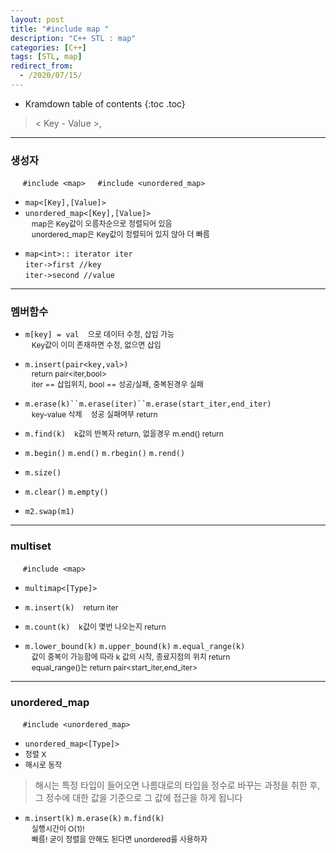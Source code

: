 ```yaml
---
layout: post
title: "#include map "
description: "C++ STL : map"
categories: [C++]
tags: [STL, map]
redirect_from:
  - /2020/07/15/
---
```

  <style>
    .margin {
      font-size:12px;
      margin-left:10px;
    }
    .nomargin{
      font-size:12px;
      margin-left:0;
    }
    .space{
      margin:-10px 0;
    }
  </style>

* Kramdown table of contents
{:toc .toc}

>  < Key - Value >, 

------------------

### 생성자

&nbsp;&nbsp;&nbsp;&nbsp;  `#include <map>`&nbsp;&nbsp;&nbsp;&nbsp;  `#include <unordered_map>`    
* `map<[Key],[Value]>`     
* `unordered_map<[Key],[Value]>`   
<span class="margin">  map은 Key값이 오름차순으로 정렬되어 있음</span>    
<span class="margin">  unordered_map은 Key값이 정렬되어 있지 않아 더 빠름</span>    

<span class="space"></span>    

* `map<int>:: iterator iter`    
  `iter->first //key`    
  `iter->second //value`    

-----------------------

### 멤버함수

* `m[key] = val` <span class="margin">으로 데이터 수정, 삽입 가능</span>   
<span class="margin">Key값이 이미 존재하면 수정, 없으면 삽입</span>  

* `m.insert(pair<key,val>)`    
<span class="margin">return pair<iter,bool></span>  
<span class="margin">iter == 삽입위치, bool == 성공/실패, 중복된경우 실패</span>    

* `m.erase(k)``m.erase(iter)``m.erase(start_iter,end_iter)`  
<span class="margin">key-value 삭제</span> 
<span class="margin">성공 실패여부 return</span>     

* `m.find(k)` <span class="margin">k값의 반복자 return,  없을경우 m.end() return</span>

<span class="space"></span>


* `m.begin()` `m.end()` `m.rbegin()` `m.rend()`

* `m.size()`
* `m.clear()` `m.empty()`
* `m2.swap(m1)`    

--------------------
### multiset

&nbsp;&nbsp;&nbsp;&nbsp;  `#include <map>`
* `multimap<[Type]>`   

* `m.insert(k)` <span class="margin">return iter</span> 
* `m.count(k)`    <span class="margin">k값이 몇번 나오는지 return</span>   
* `m.lower_bound(k)` `m.upper_bound(k)` `m.equal_range(k)`    
<span class="margin">값이 중복이 가능함에 따라 k 값의 시작, 종료지점의 위치 return</span>    
<span class="margin">equal_range()는 return pair<start_iter,end_iter></span>     

--------------------
### unordered_map

&nbsp;&nbsp;&nbsp;&nbsp;  `#include <unordered_map>`
* `unordered_map<[Type]>`   
* <span class="nomargin">정렬 X</span>
* <span class="nomargin">해시로 동작</span>    

> 해시는 특정 타입이 들어오면 나름대로의 타입을 정수로 바꾸는 과정을 취한 후, 그 정수에 대한 값을 기준으로 그 값에 접근을 하게 됩니다


* `m.insert(k)` `m.erase(k)` `m.find(k)`    
<span class="margin"> 실행시간이 O(1)!</span>    
<span class="margin"> 빠름! 굳이 정렬을 안해도 된다면 unordered를 사용하자 </span>    



